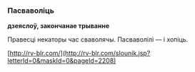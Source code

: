 ### Пасваволіць
**дзеяслоў, закончанае трыванне**

Правесці некаторы час сваволячы. Пасваволілі — і хопіць.

<a rel="author">[http://rv-blr.com/](http://rv-blr.com/slounik.jsp?letterId=0&maskId=0&pageId=2208)</a>
